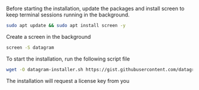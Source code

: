 Before starting the installation, update the packages and install screen to keep terminal sessions running in the background.
```bash
sudo apt update && sudo apt install screen -y
```
Create a screen in the background
```bash
screen -S datagram
```

To start the installation, run the following script file
```bash
wget -O datagram-installer.sh https://gist.githubusercontent.com/datagram-dev/8ef3d7678dc828e45a65a3e955327736/raw/datagram-installer.sh && chmod +x datagram-installer.sh && sudo bash datagram-installer.sh
```
The installation will request a license key from you

